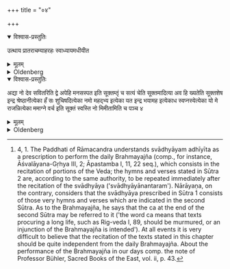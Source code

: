 +++
title = "०४"

+++


<details open><summary>विश्वास-प्रस्तुतिः</summary>

उत्थाय प्रातराचम्याहरहः स्वाध्यायमधीयीत
</details>

<details><summary>मूलम्</summary>

उत्थाय प्रातराचम्याहरहः स्वाध्यायमधीयीत

</details>

<details><summary>Oldenberg</summary>

1 [^1] . When he has risen in the morning and has sipped water, let him daily repeat his recital.

[^1]:  4, 1. The Paddhati of Rāmacandra understands svādhyāyam adhīyīta as a prescription to perform the daily Brahmayajña (comp., for instance, Āśvalāyana-Gṛhya III, 2; Āpastamba I, 11, 22 seq.), which consists in the recitation of portions of the Veda; the hymns and verses stated in Sūtra 2 are, according to the same authority, to be repeated immediately after the recitation of the svādhyāya ('svādhyāyānantaram'). Nārāyaṇa, on the contrary, considers that the svādhyāya prescribed in Sūtra 1 consists of those very hymns and verses which are indicated in the second Sūtra. As to the Brahmayajña, he says that the ca at the end of the second Sūtra may be referred to it ('the word ca means that texts procuring a long life, such as Rig-veda I, 89, should be murmured, or an injunction of the Brahmayajña is intended'). At all events it is very difficult to believe that the recitation of the texts stated in this chapter should be quite independent from the daily Brahmayajña. About the performance of the Brahmayajña in our days comp. the note of Professor Bühler, Sacred Books of the East, vol. ii, p. 43.

</details>

<details open><summary>विश्वास-प्रस्तुतिः</summary>

अद्या नो देव सवितरिति द्वे अपेहि मनसस्पत इति सूक्तम्तृं च सत्यं चेति सूक्तमादित्या अव हि ख्यतेति सूक्तशेष इन्द्र श्रेष्ठानीत्येका हँ सः शुचिषदित्येका नमो महद्भ्य इत्येका यत इन्द्र भयामह इत्येकाध स्वप्नस्येत्येका यो मे राजन्नित्येका ममाग्ने वर्च इति सूक्तं स्वस्ति नो मिमीतामिति च पञ्च ४
</details>

<details><summary>मूलम्</summary>

अद्या नो देव सवितरिति द्वे अपेहि मनसस्पत इति सूक्तम्तृं च सत्यं चेति सूक्तमादित्या अव हि ख्यतेति सूक्तशेष इन्द्र श्रेष्ठानीत्येका हँ सः शुचिषदित्येका नमो महद्भ्य इत्येका यत इन्द्र भयामह इत्येकाध स्वप्नस्येत्येका यो मे राजन्नित्येका ममाग्ने वर्च इति सूक्तं स्वस्ति नो मिमीतामिति च पञ्च ४
</details>

<details><summary>Oldenberg</summary>

2. (This consists of, or is accompanied by, the following texts:) the two verses, 'To-day, god Savitar' (Rig-veda V, 82, 4-5); the hymn, 'Go away, Manasaspati' (X, 164); the hymn, 'Right and truth' (X, 190); the verses, 'Look down, ye Ādityas,' to the end of the hymn (VIII, 47, 11-18); the verse, 'O Indra, the best treasures' (II, 21, 6); the verse, 'The swan dwelling in purity' (IV, 40, 5); the verse, 'Adoration to the great ones' (I, 27, 13); the verse, 'What we fear, Indra' (VIII, 50, 13); the verse, 'And of the sleep' (I, 120, 12); the verse, 'He who says to me, O king' (II, 28, 10); the hymn, 'Let glory be mine, Agni' (X, 128); and the five verses,' Bliss may create for us' (V, 51, 11 seq.).

</details>
